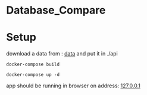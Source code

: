 # Database_Compare
 
# Setup 
download a data from : [data](https://drive.google.com/file/d/1pYrIbh6kPFn1Fk3Rd_8hB3ZTA-0RWTBF/view?usp=sharing)
and put it in ./api
```
docker-compose build

docker-compose up -d
```
app should be running in browser on address: [127.0.0.1](http://127.0.0.1)
